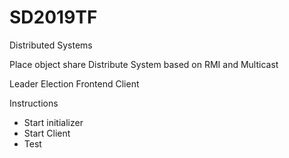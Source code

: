 # SD2019TF
Distributed Systems

Place object share Distribute System based on RMI and Multicast

Leader Election
Frontend
Client

Instructions
- Start initializer
- Start Client
- Test
